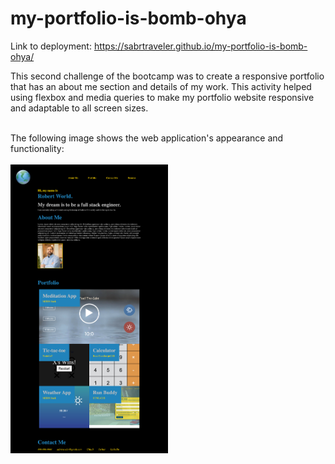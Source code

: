 # my-portfolio-is-bomb-ohya

Link to deployment: https://sabrtraveler.github.io/my-portfolio-is-bomb-ohya/<br>

This second challenge of the bootcamp was to create a responsive portfolio that has an about me section and details of my work. This activity helped using flexbox and media queries to make my portfolio website responsive and adaptable to all screen sizes.<br><br>

The following image shows the web application's appearance and functionality:<br><br> 
  <img src="/assets/images/screenshot.png" style="width: 50%; max-width: 50%;">